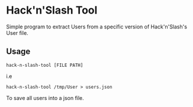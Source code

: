 # Hack'n'Slash Tool

Simple program to extract Users from a specific version of Hack'n'Slash's User file.

## Usage

`hack-n-slash-tool [FILE PATH]`

i.e

`hack-n-slash-tool /tmp/User > users.json`

To save all users into a json file.
